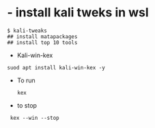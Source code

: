 # - install kali tweks in wsl
```
$ kali-tweaks
## install matapackages
## install top 10 tools 
```
- Kali-win-kex

```
suod apt install kali-win-kex -y
```
- To run
  ```
  kex
  ```
- to stop
 ```
  kex --win --stop
 ```



 
